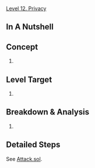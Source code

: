 [Level 12. Privacy](https://ethernaut.openzeppelin.com/level/0x131c3249e115491E83De375171767Af07906eA36)

## In A Nutshell

> 

## Concept

1. 

## Level Target

1. 

## Breakdown & Analysis

1. 

## Detailed Steps

See [Attack.sol](https://github.com/timou0911/Ethernaut_Writeup/blob/main/12.%20Privacy%20%E2%98%85%E2%98%85%E2%98%85%E2%98%86%E2%98%86/Attack.sol).
